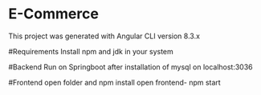 # E-Commerce

This project was generated with Angular CLI version 8.3.x

#Requirements
Install npm and jdk in your system

#Backend
Run on Springboot after installation of mysql on localhost:3036

#Frontend
open folder and npm install 
open frontend- npm start
